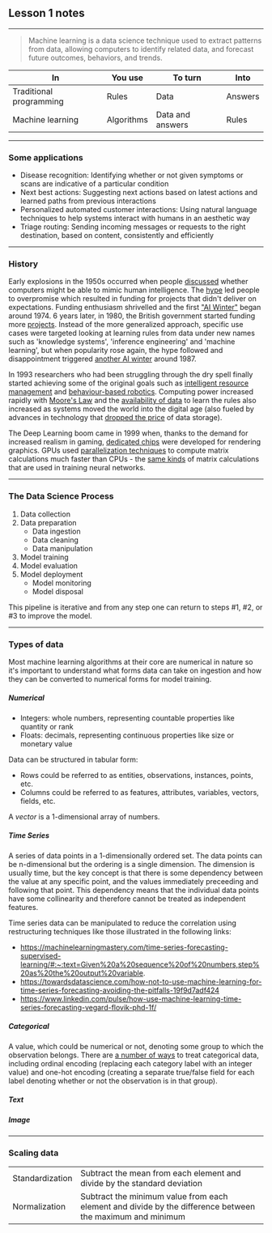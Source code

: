 ## Lesson 1 notes

---

> Machine learning is a data science technique used to extract patterns from data, allowing computers to identify related data, and forecast future outcomes, behaviors, and trends.

| In | You use | To turn | Into |
| - | - | - | - |
| Traditional programming | Rules | Data | Answers |
| Machine learning | Algorithms | Data and answers | Rules |

---

### Some applications
* Disease recognition: Identifying whether or not given symptoms or scans are indicative of a particular condition
* Next best actions: Suggesting next actions based on latest actions and learned paths from previous interactions
* Personalized automated customer interactions: Using natural language techniques to help systems interact with humans in an aesthetic way
* Triage routing: Sending incoming messages or requests to the right destination, based on content, consistently and efficiently

---

### History
Early explosions in the 1950s occurred when people [discussed](https://en.wikipedia.org/wiki/Dartmouth_Workshop) whether computers might be able to mimic human intelligence. The [hype](https://en.wikipedia.org/wiki/2001:_A_Space_Odyssey_(film)) led people to overpromise which resulted in funding for projects that didn't deliver on expectations. Funding enthusiasm shrivelled and the first ["AI Winter"](https://en.wikipedia.org/wiki/AI_winter) began around 1974. 6 years later, in 1980, the British government started funding more [projects](https://en.wikipedia.org/wiki/Alvey). Instead of the more generalized approach, specific use cases were targeted looking at learning rules from data under new names such as 'knowledge systems', 'inference engineering' and 'machine learning', but when popularity rose again, the hype followed and disappointment triggered [another AI winter](https://towardsdatascience.com/history-of-the-second-ai-winter-406f18789d45) around 1987.

In 1993 researchers who had been struggling through the dry spell finally started achieving some of the original goals such as [intelligent resource management](https://en.wikipedia.org/wiki/Dynamic_Analysis_and_Replanning_Tool) and [behaviour-based robotics](https://en.wikipedia.org/wiki/Polly_(robot)). Computing power increased rapidly with [Moore's Law](https://en.wikipedia.org/wiki/Moore%27s_law#/media/File:Moore's_Law_Transistor_Count_1971-2018.png) and the [availability of data](https://datafloq.com/read/big-data-history/239) to learn the rules also increased as systems moved the world into the digital age (also fueled by advances in technology that [dropped the price](https://jcmit.net/disk2015.htm) of data storage).

The Deep Learning boom came in 1999 when, thanks to the demand for increased realism in gaming, [dedicated chips](https://xoticpc.com/blogs/news/history-of-gpus) were developed for rendering graphics. GPUs used [parallelization techniques](http://homepages.math.uic.edu/~jan/mcs572/mcs572notes/lec27.html) to compute matrix calculations much faster than CPUs - the [same kinds](https://deeplizard.com/learn/video/6stDhEA0wFQ) of matrix calculations that are used in training neural networks.

---

### The Data Science Process
1. Data collection
1. Data preparation
   * Data ingestion
   * Data cleaning
   * Data manipulation
1. Model training
1. Model evaluation
1. Model deployment
   * Model monitoring
   * Model disposal

This pipeline is iterative and from any step one can return to steps #1, #2, or #3 to improve the model.

---

### Types of data

Most machine learning algorithms at their core are numerical in nature so it's important to understand what forms data can take on ingestion and how they can be converted to numerical forms for model training.

##### Numerical
* Integers: whole numbers, representing countable properties like quantity or rank
* Floats: decimals, representing continuous properties like size or monetary value

Data can be structured in tabular form:
* Rows could be referred to as entities, observations, instances, points, etc.
* Columns could be referred to as features, attributes, variables, vectors, fields, etc.

A _vector_ is a 1-dimensional array of numbers.

##### Time Series
A series of data points in a 1-dimensionally ordered set. The data points can be n-dimensional but the ordering is a single dimension. The dimension is usually time, but the key concept is that there is some dependency between the value at any specific point, and the values immediately preceeding and following that point. This dependency means that the individual data points have some collinearity and therefore cannot be treated as independent features.

Time series data can be manipulated to reduce the correlation using restructuring techniques like those illustrated in the following links:
* https://machinelearningmastery.com/time-series-forecasting-supervised-learning/#:~:text=Given%20a%20sequence%20of%20numbers,step%20as%20the%20output%20variable.
* https://towardsdatascience.com/how-not-to-use-machine-learning-for-time-series-forecasting-avoiding-the-pitfalls-19f9d7adf424
* https://www.linkedin.com/pulse/how-use-machine-learning-time-series-forecasting-vegard-flovik-phd-1f/

##### Categorical
A value, which could be numerical or not, denoting some group to which the observation belongs. There are [a number of ways](https://towardsdatascience.com/understanding-feature-engineering-part-2-categorical-data-f54324193e63) to treat categorical data, including ordinal encoding (replacing each category label with an integer value) and one-hot encoding (creating a separate true/false field for each label denoting whether or not the observation is in that group).

##### Text

##### Image

---

### Scaling data

| | |
| - | - |
| Standardization | Subtract the mean from each element and divide by the standard deviation |
| Normalization | Subtract the minimum value from each element and divide by the difference between the maximum and minimum |